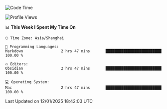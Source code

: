 <!--START_SECTION:waka-->
![Code Time](http://img.shields.io/badge/Code%20Time-528%20hrs%2026%20mins-blue)

![Profile Views](http://img.shields.io/badge/Profile%20Views-0-blue)

📊 **This Week I Spent My Time On** 

```text
🕑︎ Time Zone: Asia/Shanghai

💬 Programming Languages: 
Markdown                 2 hrs 47 mins       █████████████████████████   100.00 % 

🔥 Editors: 
Obsidian                 2 hrs 47 mins       █████████████████████████   100.00 % 

💻 Operating System: 
Mac                      2 hrs 47 mins       █████████████████████████   100.00 % 
```


 Last Updated on 12/01/2025 18:42:03 UTC
<!--END_SECTION:waka-->
